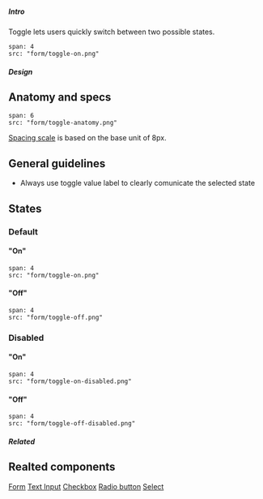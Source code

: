 ##### Intro
Toggle lets users quickly switch between two possible states.


```image
span: 4
src: "form/toggle-on.png"
```

##### Design

## Anatomy and specs

```image
span: 6
src: "form/toggle-anatomy.png"
```
[Spacing scale](/visual_style/spacing) is based on the base unit of 8px.

## General guidelines

- Always use toggle value label to clearly comunicate the selected state

## States

### Default
#### "On"
```image
span: 4
src: "form/toggle-on.png"
```

#### "Off"
```image
span: 4
src: "form/toggle-off.png"
```

### Disabled
#### "On"
```image
span: 4
src: "form/toggle-on-disabled.png"
```

#### "Off"
```image
span: 4
src: "form/toggle-off-disabled.png"
```

##### Related

## Realted components
[Form](/components/form)
[Text Input](/components/text-input)
[Checkbox](/components/checkbox)
[Radio button](/components/radio-button)
[Select](/components/select)
